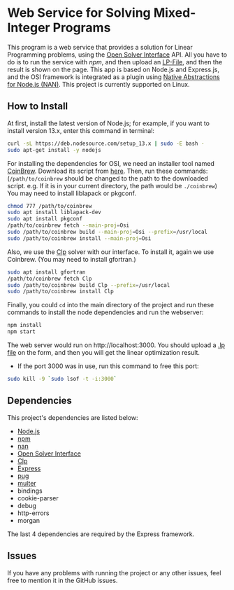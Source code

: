 # Web Service for Solving Mixed-Integer Programs
This program is a web service that provides a solution for Linear Programming problems, using the [Open Solver Interface](https://github.com/coin-or/Osi) API.
All you have to do is to run the service with *npm*, and then upload an [LP-File](https://www.coin-or.org/Doxygen/Osi/classCoinLpIO.html#details), and then the result is shown on the page.
This app is based on Node.js and Express.js, and the OSI framework is integrated as a plugin using [Native Abstractions for Node.js (NAN)](https://github.com/nodejs/nan).
This project is currently supported on Linux.
## How to Install
At first, install the latest version of Node.js; for example, if you want to install version 13.x, enter this command in terminal: 
```bash
curl -sL https://deb.nodesource.com/setup_13.x | sudo -E bash -
sudo apt-get install -y nodejs
```
For installing the dependencies for OSI, we need an installer tool named [CoinBrew](https://coin-or.github.io/coinbrew/). Download its script from [here](https://raw.githubusercontent.com/coin-or/coinbrew/master/coinbrew).
Then, run these commands: (`/path/to/coinbrew` should be changed to the path to the downloaded script. e.g. If it is in your current directory, the path would be `./coinbrew`)
You may need to install liblapack or pkgconf.
```bash
chmod 777 /path/to/coinbrew
sudo apt install liblapack-dev
sudo apt install pkgconf
/path/to/coinbrew fetch --main-proj=Osi
sudo /path/to/coinbrew build --main-proj=Osi --prefix=/usr/local
sudo /path/to/coinbrew install --main-proj=Osi
```
Also, we use the [Clp](https://www.github.com/coin-or/Clp) solver with our interface. To install it, again we use Coinbrew. (You may need to install gfortran.)
```bash
sudo apt install gfortran
/path/to/coinbrew fetch Clp
sudo /path/to/coinbrew build Clp --prefix=/usr/local
sudo /path/to/coinbrew install Clp
```
Finally, you could `cd` into the main directory of the project and run these commands to install the node dependencies and run the webserver:
```bash
npm install
npm start
```
The web server would run on http://localhost:3000. You should upload a [.lp file](https://www.coin-or.org/Doxygen/Osi/classCoinLpIO.html#details) on the form, and then you will get the linear optimization result.
- If the port 3000 was in use, run this command to free this port:
```bash
sudo kill -9 `sudo lsof -t -i:3000`
```
## Dependencies
This project's dependencies are listed below:
- [Node.js](https://github.com/nodejs/node)
- [npm](https://github.com/npm/cli)
- [nan](https://github.com/nodejs/nan)
- [Open Solver Interface](https://github.com/coin-or/Osi)
- [Clp](https://www.github.com/coin-or/Clp)
- [Express](https://github.com/expressjs/express)
- [pug](https://github.com/pugjs/pug)
- [multer](https://github.com/expressjs/multer)
- bindings
- cookie-parser
- debug
- http-errors
- morgan

The last 4 dependencies are required by the Express framework.
## Issues
If you have any problems with running the project or any other issues, feel free to mention it in the GitHub issues.
